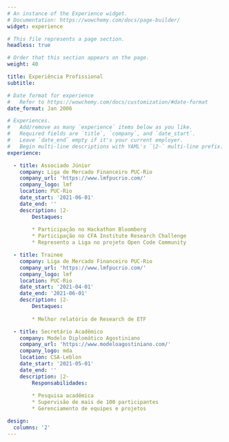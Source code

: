 ```yaml
---
# An instance of the Experience widget.
# Documentation: https://wowchemy.com/docs/page-builder/
widget: experience

# This file represents a page section.
headless: true

# Order that this section appears on the page.
weight: 40

title: Experiência Profissional
subtitle:

# Date format for experience
#   Refer to https://wowchemy.com/docs/customization/#date-format
date_format: Jan 2006

# Experiences.
#   Add/remove as many `experience` items below as you like.
#   Required fields are `title`, `company`, and `date_start`.
#   Leave `date_end` empty if it's your current employer.
#   Begin multi-line descriptions with YAML's `|2-` multi-line prefix.
experience:

  - title: Associado Júnior
    company: Liga de Mercado Financeiro PUC-Rio
    company_url: 'https://www.lmfpucrio.com/'
    company_logo: lmf
    location: PUC-Rio
    date_start: '2021-06-01'
    date_end: ''
    description: |2-
        Destaques:
        
        * Participação no Hackathon Bloomberg
        * Participação no CFA Institute Research Challenge
        * Represento a Liga no projeto Open Code Community

  - title: Trainee
    company: Liga de Mercado Financeiro PUC-Rio
    company_url: 'https://www.lmfpucrio.com/'
    company_logo: lmf
    location: PUC-Rio
    date_start: '2021-04-01'
    date_end: '2021-06-01'
    description: |2-
        Destaques:
        
        * Melhor relatório de Research de ETF

  - title: Secretário Acadêmico
    company: Modelo Diplomático Agostiniano
    company_url: 'https://www.modeloagostiniano.com/'
    company_logo: mda
    location: CSA-Leblon
    date_start: '2021-05-01'
    date_end: ''
    description: |2-
        Responsabilidades:
        
        * Pesquisa acadêmica
        * Supervisão de mais de 100 participantes
        * Gerenciamento de equipes e projetos

design:
  columns: '2'
---
```

